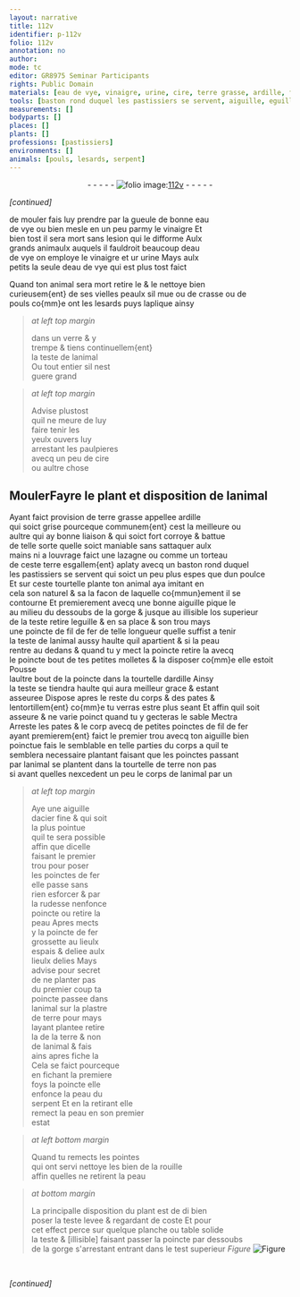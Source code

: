 ```yaml
---
layout: narrative
title: 112v
identifier: p-112v
folio: 112v
annotation: no
author:
mode: tc
editor: GR8975 Seminar Participants
rights: Public Domain
materials: [eau de vye, vinaigre, urine, cire, terre grasse, ardille, fil de fer, acier, fer, plastre, terre]
tools: [baston rond duquel les pastissiers se servent, aiguille, eguille]
measurements: []
bodyparts: []
places: []
plants: []
professions: [pastissiers]
environments: []
animals: [pouls, lesards, serpent]
---
```


<div class="folio" align="center">- - - - - <a href="http://gallica.bnf.fr/ark:/12148/btv1b10500001g/f230.image" target="_blank"><img src="https://cu-mkp.github.io/2017-workshop-edition/assets/photo-icon.png" alt="folio image: " style="display:inline-block; margin-bottom:-3px;"/>112v</a> - - - - - </div>  
 
*[continued]*
  
de mouler fais luy prendre par la gueule de bonne <span class="m">eau<br/> de vye</span> ou bien mesle en un peu parmy le <span class="m">vinaigre</span> Et<br/> bien tost il sera mort sans lesion qui le difforme Aulx<br/> grands animaulx auquels il fauldroit beaucoup d<span class="m">eau<br/> de vye</span> on employe le <span class="m">vinaigre</span> et <span class="del">ur</span> <span class="m">urine</span> Mays aulx<br/> petits la seule d<span class="m">eau de vye</span> qui est plus tost faict
 
Quand ton animal sera mort retire le & le nettoye bien<br/> curieusem{ent} de ses vielles peaulx sil mue ou de crasse ou de<br/> <span class="al">pouls</span> co{mm}e ont les <span class="al">lesards</span> puys laplique ainsy
 
> *at left top margin*
> 
> 
>  dans un verre & y<br/> trempe & tiens continuellem{ent}<br/> la teste de lanimal<br/> Ou tout entier sil nest<br/> guere grand
 
> *at left top margin*
> 
> 
>  Advise plustost<br/> quil ne meure de luy<br/> faire tenir les<br/> yeulx ouvers luy<br/> arrestant les paulpieres<br/> avecq un peu de <span class="m">cire</span><br/> ou aultre chose
 
 
  

## <span class="del">Mouler</span>Fayre le plant et disposition de lanimal

 
Ayant faict provision de <span class="m">terre grasse</span> appellee <span class="m">ardille</span><br/> qui soict grise pourceque communem{ent} cest la meilleure ou<br/> aultre qui ay bonne liaison & qui soict fort corroye & battue<br/> de telle sorte quelle soict maniable sans sattaquer aulx<br/> mains ni a louvrage faict une lazagne ou comme un torteau<br/> de ceste terre esgallem{ent} aplaty avecq un <span class="tl">baston rond duquel<br/> les <span class="pro">pastissiers</span> se servent</span> qui soict un peu plus espes que dun poulce<br/> Et sur ceste tourtelle plante ton animal <span class="del">aya</span> imitant en<br/> cela son naturel & <span class="del">sa</span> la facon de laquelle co{mmun}ement il se<br/> contourne Et premierement avecq une bonne <span class="tl">aiguille</span> pique le<br/> au milieu du dessoubs de la gorge & jusque au <span class="del">illisible</span> los superieur<br/> de la teste retire l<span class="tl">eguille</span> & en sa place & son trou mays<br/> une poincte de <span class="m">fil de fer</span> de telle longueur quelle suffist a tenir<br/> la teste de lanimal aussy haulte quil apartient & si la peau<br/> rentre au dedans & quand tu y mect la poincte retire la avecq<br/> le <span class="del">poincte</span> bout de tes petites molletes & la disposer co{mm}e elle estoit Pousse<br/> laultre bout de la poincte dans la tourtelle d<span class="m">ardille</span> Ainsy<br/> la teste se tiendra haulte qui aura meilleur grace & estant<br/> asseuree Dispose apres le reste du corps & des pates &<br/> lentortillem{ent} co{mm}e tu verras estre plus seant Et affin quil soit<br/> asseure & ne varie poinct quand tu y gecteras le sable <span class="del">Mectra</span><br/> Arreste les pates <span class="del">& le corp</span> avecq de petites poinctes de <span class="m">fil de fer</span><br/> ayant premierem{ent} faict le premier trou avecq ton <span class="tl">aiguille</span> bien<br/> poinctue fais le semblable en telle parties du corps a quil te<br/> semblera necessaire <span class="del">plantant</span> faisant que les poinctes passant<br/> par lanimal se plantent dans la tourtelle de terre non pas<br/> si avant quelles nexcedent un peu le corps de lanimal par un
 
> *at left top margin*
> 
> 
>  Aye une <span class="tl">aiguille</span><br/> d<span class="m">acier</span> fine & qui soit<br/> la plus pointue<br/> quil te sera possible<br/> affin que dicelle<br/> faisant le premier<br/> trou pour poser<br/> les poinctes de <span class="m">fer</span><br/> elle passe sans<br/> rien esforcer & par<br/> la rudesse nenfonce<br/> poincte ou retire la<br/> peau Apres mects<br/> y la poincte de fer<br/> grossette au lieulx<br/> espais & deliee aulx<br/> lieulx delies Mays<br/> advise pour secret<br/> de ne planter pas<br/> du premier coup ta<br/> poincte passee dans<br/> lanimal sur la <span class="m">plastre</span><br/> de terre <span class="del">pour</span> mays<br/> layant plantee retire<br/> la de la <span class="m">terre</span> & non<br/> de lanimal & <span class="del">fais</span><br/> <span class="del">ains</span> apres fiche la<br/> Cela se faict pourceque<br/> en fichant la premiere<br/> foys la poincte elle<br/> enfonce la peau du<br/> <span class="al">serpent</span> Et en la retirant elle<br/> remect la peau en son premier<br/> estat
 
> *at left bottom margin*
> 
> 
>  Quand tu remects les pointes<br/> qui ont servi nettoye les bien de la rouille <br/> affin quelles ne retirent la peau
 
> *at bottom margin*
> 
> 
>  La principalle disposition du plant est de <span class="del">di</span> bien<br/> poser la teste levee & regardant de coste Et pour<br/> cet effect perce sur quelque planche ou table solide<br/> la teste & <span class="del">[illisible]</span> faisant passer la poincte par dessoubs<br/> de la gorge <span class="del">s'arrestant</span> entrant dans le test superieur 
> *Figure*
> <a href="https://drive.google.com/open?id=0B9-oNrvWdlO5c3dzVlNzcUd6MnM" target="_blank"><img src="https://cu-mkp.github.io/GR8975-edition/assets/photo-icon.png" alt="Figure" style="display:inline-block; margin-bottom:-3px;"/></a>
 <br/> 
 
*[continued]*
 
